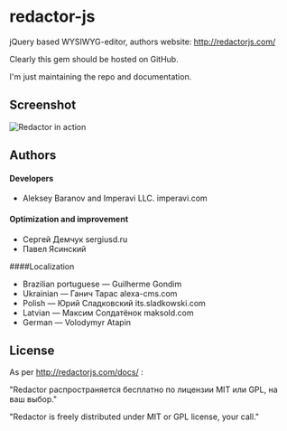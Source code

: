 redactor-js
===========

jQuery based WYSIWYG-editor, authors website: http://redactorjs.com/

Clearly this gem should be hosted on GitHub.

I'm just maintaining the repo and documentation.

## Screenshot
![Redactor in action](https://github.com/dybskiy/redactor-js/raw/master/redactor-js.png)

## Authors

#### Developers

* Aleksey Baranov and Imperavi LLC. imperavi.com

#### Optimization and improvement

* Сергей Демчук sergiusd.ru
* Павел Ясинский

####Localization

* Brazilian portuguese — Guilherme Gondim
* Ukrainian — Ганич Тарас alexa-cms.com
* Polish — Юрий Сладковский its.sladkowski.com
* Latvian — Максим Солдатёнок maksold.com
* German — Volodymyr Atapin

## License 
As per http://redactorjs.com/docs/ :

"Redactor распространяется бесплатно по лицензии MIT или GPL, на ваш выбор."

"Redactor is freely distributed under MIT or GPL license, your call."